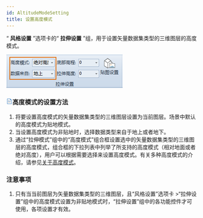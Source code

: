 ```yaml
---
id: AltitudeModeSetting
title: 设置高度模式  
---  
```

“ **风格设置** ”选项卡的“ **拉伸设置** ”组，用于设置矢量数据集类型的三维图层的高度模式。

![](img/AltitudeModeGroup.png)  

  
### ![](../../img/read.gif)高度模式的设置方法

1. 将要设置高度模式的矢量数据集类型的三维图层设置为当前图层。场景中默认的高度模式为贴地模式。
2. 当设置高度模式为非贴地时，选择数据类型来自于地上或者地下。
3. 通过“拉伸模式”组中的“高度模式”组合框设置选中的矢量数据集类型的三维图层的高度模式，组合框的下拉列表中列举了所支持的高度模式（相对地面或者绝对高度），用户可以根据需要选择来设置高度模式。有关多种高度模式的介绍，请参见[关于高度模式](./AboutAltitudeMode)。

### 注意事项

1. 只有当当前图层为矢量数据集类型的三维图层，且“风格设置”选项卡 >“拉伸设置”组中的高度模式设置为非贴地模式时，“拉伸设置”组中的各功能控件才可使用，各项设置才有效。



